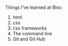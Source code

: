 Things I've learned at Bloc:
1. html
1. css
1. css frameworks
1. The command line
1. Git and Git Hub
